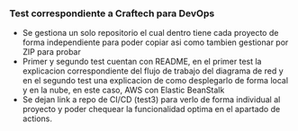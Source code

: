 
### Test correspondiente a Craftech para DevOps

- Se gestiona un solo repositorio el cual dentro tiene cada proyecto de forma independiente para poder copiar asi como tambien gestionar por ZIP para probar
- Primer y segundo test cuentan con README, en el primer test la explicacion correspondiente del flujo de trabajo del diagrama de red y en el segundo test una explicacion de como desplegarlo de forma local y en la nube, en este caso, AWS con Elastic BeanStalk
- Se dejan link a repo de CI/CD (test3) para verlo de forma individual al proyecto y poder chequear la funcionalidad optima en el apartado de actions.


